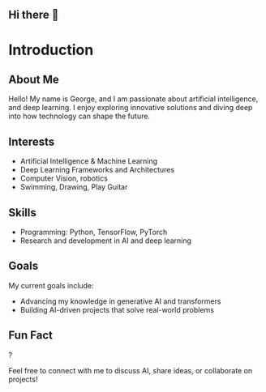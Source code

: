 ## Hi there 👋

<!--
**E94106151ncku/E94106151ncku** is a ✨ _special_ ✨ repository because its `README.md` (this file) appears on your GitHub profile.

Here are some ideas to get you started:

- 🔭 I’m currently working on ...
- 🌱 I’m currently learning ...
- 👯 I’m looking to collaborate on ...
- 🤔 I’m looking for help with ...
- 💬 Ask me about ...
- 📫 How to reach me: ...
- 😄 Pronouns: ...
- ⚡ Fun fact: ...
-->

# Introduction  

## About Me  
Hello! My name is George, and I am passionate about artificial intelligence, and deep learning. I enjoy exploring innovative solutions and diving deep into how technology can shape the future.  

## Interests  
- Artificial Intelligence & Machine Learning  
- Deep Learning Frameworks and Architectures  
- Computer Vision, robotics
- Swimming, Drawing, Play Guitar

## Skills  
- Programming: Python, TensorFlow, PyTorch
- Research and development in AI and deep learning

## Goals  
My current goals include:  
- Advancing my knowledge in generative AI and transformers
- Building AI-driven projects that solve real-world problems

## Fun Fact  
?

Feel free to connect with me to discuss AI, share ideas, or collaborate on projects!  
